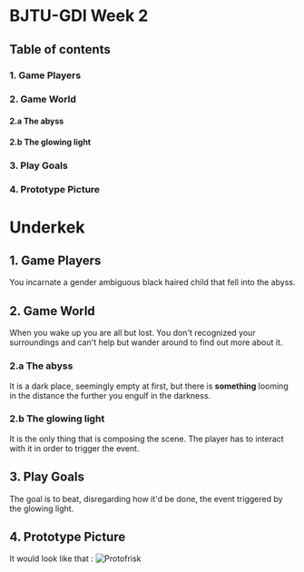 # BJTU-GDI Week 2
## Table of contents
### 1. Game Players
### 2. Game World
#### 2.a The abyss
#### 2.b The glowing light
### 3. Play Goals
### 4. Prototype Picture

# Underkek
## 1. Game Players
You incarnate a gender ambiguous black haired child that fell into the abyss.

## 2. Game World
When you wake up you are all but lost. You don't recognized your surroundings and can't help but wander around to find out more about it.

### 2.a The abyss
It is a dark place, seemingly empty at first, but there is __something__ looming in the distance the further you engulf in the darkness.

### 2.b The glowing light
It is the only thing that is composing the scene. The player has to interact with it in order to trigger the event.

## 3. Play Goals
The goal is to beat, disregarding how it'd be done, the event triggered by the glowing light.

## 4. Prototype Picture
It would look like that :
![Protofrisk](https://raw.githubusercontent.com/oborotev/BJTU-GDI/tree/master/week2/picture/prototype.png)